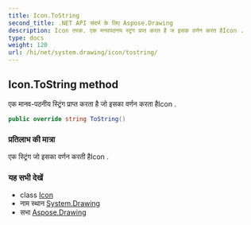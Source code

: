 ```yaml
---
title: Icon.ToString
second_title: .NET API संदर्भ के लिए Aspose.Drawing
description: Icon तरक. एक मनवपठनय स्ट्रंग प्रप्त करत है ज इसक वर्णन करत हैIcon .
type: docs
weight: 120
url: /hi/net/system.drawing/icon/tostring/
---
```

## Icon.ToString method

एक मानव-पठनीय स्ट्रिंग प्राप्त करता है जो इसका वर्णन करता हैIcon .

```csharp
public override string ToString()
```

### प्रतिलाभ की मात्रा

एक स्ट्रिंग जो इसका वर्णन करती हैIcon .

### यह सभी देखें

* class [Icon](../)
* नाम स्थान [System.Drawing](../../icon/)
* सभा [Aspose.Drawing](../../../)


